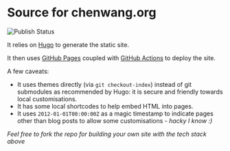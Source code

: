 # Source for chenwang.org

![Publish Status](https://github.com/cwang/cwang.github.io/actions/workflows/publish.yml/badge.svg)

It relies on [Hugo](https://gohugo.io) to generate the static site. 

It then uses [GitHub Pages](https://pages.github.com/) coupled with [GitHub Actions](https://github.com/features/actions) to deploy the site.

A few caveats:
- It uses themes directly (via `git checkout-index`) instead of git submodules as recommended by Hugo: it is secure and friendly towards local customisations.
- It has some local shortcodes to help embed HTML into pages.
- It uses `2012-01-01T00:00:00Z` as a magic timestamp to indicate pages other than blog posts to allow some customisations - *hacky I know :)*

*Feel free to fork the repo for building your own site with the tech stack above*